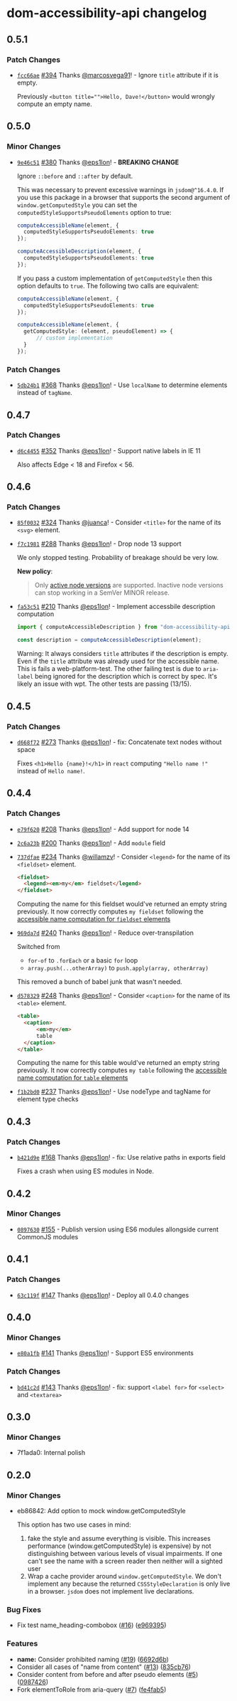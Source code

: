 # dom-accessibility-api changelog

## 0.5.1

### Patch Changes

- [`fcc66ae`](https://github.com/eps1lon/dom-accessibility-api/commit/fcc66aef833b8c7546921800e09cbb2096ef9601) [#394](https://github.com/eps1lon/dom-accessibility-api/pull/394) Thanks [@marcosvega91](https://github.com/marcosvega91)! - Ignore `title` attribute if it is empty.

  Previously `<button title="">Hello, Dave!</button>` would wrongly compute an empty name.

## 0.5.0

### Minor Changes

- [`9e46c51`](https://github.com/eps1lon/dom-accessibility-api/commit/9e46c51b51993c65237efd4b0d046f1a35c3e76a) [#380](https://github.com/eps1lon/dom-accessibility-api/pull/380) Thanks [@eps1lon](https://github.com/eps1lon)! - **BREAKING CHANGE**

  Ignore `::before` and `::after` by default.

  This was necessary to prevent excessive warnings in `jsdom@^16.4.0`.
  If you use this package in a browser that supports the second argument of `window.getComputedStyle` you can set the `computedStyleSupportsPseudoElements` option to true:

  ```ts
  computeAccessibleName(element, {
  	computedStyleSupportsPseudoElements: true
  });

  computeAccessibleDescription(element, {
  	computedStyleSupportsPseudoElements: true
  });
  ```

  If you pass a custom implementation of `getComputedStyle` then this option defaults to `true`.
  The following two calls are equivalent:

  ```ts
  computeAccessibleName(element, {
  	computedStyleSupportsPseudoElements: true
  });

  computeAccessibleName(element, {
  	getComputedStyle: (element, pseudoElement) => {
  		// custom implementation
  	}
  });
  ```

### Patch Changes

- [`5db24b1`](https://github.com/eps1lon/dom-accessibility-api/commit/5db24b1fa0c75a5914526de1c58da54db294f405) [#368](https://github.com/eps1lon/dom-accessibility-api/pull/368) Thanks [@eps1lon](https://github.com/eps1lon)! - Use `localName` to determine elements instead of `tagName`.

## 0.4.7

### Patch Changes

- [`d6c4455`](https://github.com/eps1lon/dom-accessibility-api/commit/d6c44558250e898caa68e7b3eaa2f4d505078b3e) [#352](https://github.com/eps1lon/dom-accessibility-api/pull/352) Thanks [@eps1lon](https://github.com/eps1lon)! - Support native labels in IE 11

  Also affects Edge < 18 and Firefox < 56.

## 0.4.6

### Patch Changes

- [`85f0032`](https://github.com/eps1lon/dom-accessibility-api/commit/85f0032e0ec9203df7e4e5d0c3c8a206ac1968c1) [#324](https://github.com/eps1lon/dom-accessibility-api/pull/324) Thanks [@juanca](https://github.com/juanca)! - Consider `<title>` for the name of its `<svg>` element.

* [`f7c1981`](https://github.com/eps1lon/dom-accessibility-api/commit/f7c19812307e8847dbe1b678a3bafdc6dbf7f23b) [#288](https://github.com/eps1lon/dom-accessibility-api/pull/288) Thanks [@eps1lon](https://github.com/eps1lon)! - Drop node 13 support

  We only stopped testing. Probability of breakage should be very low.

  **New policy**:

  > Only [active node versions](https://nodejs.org/en/about/releases/) are supported.
  > Inactive node versions can stop working in a SemVer MINOR release.

- [`fa53c51`](https://github.com/eps1lon/dom-accessibility-api/commit/fa53c510d8aab6cf3561c91949f1df3a52a500a8) [#210](https://github.com/eps1lon/dom-accessibility-api/pull/210) Thanks [@eps1lon](https://github.com/eps1lon)! - Implement accessbile description computation

  ```ts
  import { computeAccessibleDescription } from "dom-accessibility-api";

  const description = computeAccessibleDescription(element);
  ```

  Warning: It always considers `title` attributes if the description is empty.
  Even if the `title` attribute was already used for the accessible name.
  This is fails a web-platform-test.
  The other failing test is due to `aria-label` being ignored for the description which is correct by spec.
  It's likely an issue with wpt.
  The other tests are passing (13/15).

## 0.4.5

### Patch Changes

- [`d668f72`](https://github.com/eps1lon/dom-accessibility-api/commit/d668f724aeb42cb71d720e0acd3518a03bbbee6e) [#273](https://github.com/eps1lon/dom-accessibility-api/pull/273) Thanks [@eps1lon](https://github.com/eps1lon)! - fix: Concatenate text nodes without space

  Fixes `<h1>Hello {name}!</h1>` in `react` computing `"Hello name !"` instead of `Hello name!`.

## 0.4.4

### Patch Changes

- [`e79f620`](https://github.com/eps1lon/dom-accessibility-api/commit/e79f6209667b3b2de656a73dec0eea37c65d48a9) [#208](https://github.com/eps1lon/dom-accessibility-api/pull/208) Thanks [@eps1lon](https://github.com/eps1lon)! - Add support for node 14

* [`2c6a23b`](https://github.com/eps1lon/dom-accessibility-api/commit/2c6a23b3ec3e514d7db631e393749fac0ab33b5b) [#200](https://github.com/eps1lon/dom-accessibility-api/pull/200) Thanks [@eps1lon](https://github.com/eps1lon)! - Add `module` field

- [`737dfae`](https://github.com/eps1lon/dom-accessibility-api/commit/737dfae2b88a4ce94d59144a6aabf69f0a671edc) [#234](https://github.com/eps1lon/dom-accessibility-api/pull/234) Thanks [@willamzv](https://github.com/willamzv)! - Consider `<legend>` for the name of its `<fieldset>` element.

  ```html
  <fieldset>
  	<legend><em>my</em> fieldset</legend>
  </fieldset>
  ```

  Computing the name for this fieldset would've returned an empty string previously. It now correctly computes `my fieldset` following the [accessible name computation for `fieldset` elements](https://w3c.github.io/html-aam/#fieldset-and-legend-elements)

* [`969da7d`](https://github.com/eps1lon/dom-accessibility-api/commit/969da7d454b3d83dc7259d910f40e7e16a6eb560) [#240](https://github.com/eps1lon/dom-accessibility-api/pull/240) Thanks [@eps1lon](https://github.com/eps1lon)! - Reduce over-transpilation

  Switched from

  - `for-of` to `.forEach` or a basic `for` loop
  - `array.push(...otherArray)` to `push.apply(array, otherArray)`

  This removed a bunch of babel junk that wasn't needed.

- [`d578329`](https://github.com/eps1lon/dom-accessibility-api/commit/d5783292ca49ae947bd95559030aa2c93c04565f) [#248](https://github.com/eps1lon/dom-accessibility-api/pull/248) Thanks [@eps1lon](https://github.com/eps1lon)! - Consider `<caption>` for the name of its `<table>` element.

  ```html
  <table>
  	<caption>
  		<em>my</em>
  		table
  	</caption>
  </table>
  ```

  Computing the name for this table would've returned an empty string previously. It now correctly computes `my table` following the [accessible name computation for `table` elements](https://w3c.github.io/html-aam/#table-element)

* [`f1b2bd0`](https://github.com/eps1lon/dom-accessibility-api/commit/f1b2bd0434cafe65812acfb0e3a2942309eb9726) [#237](https://github.com/eps1lon/dom-accessibility-api/pull/237) Thanks [@eps1lon](https://github.com/eps1lon)! - Use nodeType and tagName for element type checks

## 0.4.3

### Patch Changes

- [`b421d9e`](https://github.com/eps1lon/dom-accessibility-api/commit/b421d9e9709adf0f72e09cb5d7ea2a32ceefd8eb) [#168](https://github.com/eps1lon/dom-accessibility-api/pull/168) Thanks [@eps1lon](https://github.com/eps1lon)! - fix: Use relative paths in exports field

  Fixes a crash when using ES modules in Node.

## 0.4.2

### Minor Changes

- [`0897630`](https://github.com/eps1lon/dom-accessibility-api/commit/0897630862d608a9ca22e9799bb30b37e1032afa) [#155](https://github.com/eps1lon/dom-accessibility-api/pull/155) - Publish version using ES6 modules allongside current CommonJS modules

## 0.4.1

### Patch Changes

- [`63c119f`](https://github.com/eps1lon/dom-accessibility-api/commit/63c119f388d4e0f121320d75c4ec6fe334d8f370) [#147](https://github.com/eps1lon/dom-accessibility-api/pull/147) Thanks [@eps1lon](https://github.com/eps1lon)! - Deploy all 0.4.0 changes

## 0.4.0

### Minor Changes

- [`e80a1fb`](https://github.com/eps1lon/dom-accessibility-api/commit/e80a1fb32c136539a46007a64ef8c998855080a1) [#141](https://github.com/eps1lon/dom-accessibility-api/pull/141) Thanks [@eps1lon](https://github.com/eps1lon)! - Support ES5 environments

### Patch Changes

- [`bd41c2d`](https://github.com/eps1lon/dom-accessibility-api/commit/bd41c2d3dec9c27e178b65bbe226d3c7adef0678) [#143](https://github.com/eps1lon/dom-accessibility-api/pull/143) Thanks [@eps1lon](https://github.com/eps1lon)! - fix: support `<label for>` for `<select>` and `<textarea>`

## 0.3.0

### Minor Changes

- 7f1ada0: Internal polish

## 0.2.0

### Minor Changes

- eb86842: Add option to mock window.getComputedStyle

  This option has two use cases in mind:

  1. fake the style and assume everything is visible.
     This increases performance (window.getComputedStyle) is expensive) by not distinguishing between various levels of visual impairments. If one can't see the name with a screen reader then neither will a sighted user
  2. Wrap a cache provider around `window.getComputedStyle`. We don't implement any because the returned `CSSStyleDeclaration` is only live in a browser. `jsdom` does not implement live declarations.

### Bug Fixes

- Fix test name_heading-combobox ([#16](https://github.com/eps1lon/dom-accessibility-api/issues/16)) ([e969395](https://github.com/eps1lon/dom-accessibility-api/commit/e969395d8da637862993aeee0b86f379342d56f2))

### Features

- **name:** Consider prohibited naming ([#19](https://github.com/eps1lon/dom-accessibility-api/issues/19)) ([6692d6b](https://github.com/eps1lon/dom-accessibility-api/commit/6692d6bd86030da9b340b0895f623394b21e2656))
- Consider all cases of "name from content" ([#13](https://github.com/eps1lon/dom-accessibility-api/issues/13)) ([835cb76](https://github.com/eps1lon/dom-accessibility-api/commit/835cb76e7c1dd577af1fa891ad849385e58fcd56))
- Consider content from before and after pseudo elements ([#5](https://github.com/eps1lon/dom-accessibility-api/issues/5)) ([0987426](https://github.com/eps1lon/dom-accessibility-api/commit/0987426734cc7b980a8edf39435820a24ea2a162))
- Fork elementToRole from aria-query ([#7](https://github.com/eps1lon/dom-accessibility-api/issues/7)) ([fe4fab5](https://github.com/eps1lon/dom-accessibility-api/commit/fe4fab57786324705c4ac4434de8aabd3e7bbc09))
